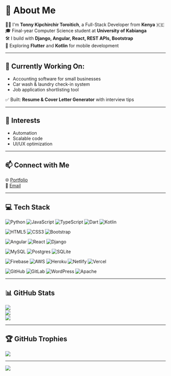 # 💫 About Me
👋🏽 I'm **Tonny Kipchirchir Toroitich**, a Full-Stack Developer from **Kenya** 🇰🇪  
🎓 Final-year Computer Science student at **University of Kabianga**  
🛠️ I build with **Django, Angular, React, REST APIs, Bootstrap**  
📱 Exploring **Flutter** and **Kotlin** for mobile development  

---

## 🚧 Currently Working On:
- Accounting software for small businesses  
- Car wash & laundry check-in system  
- Job application shortlisting tool  

✅ Built: **Resume & Cover Letter Generator** with interview tips  

---

## 🎯 Interests
- Automation  
- Scalable code  
- UI/UX optimization  

---

## 📫 Connect with Me
🌐 [Portfolio](https://tonnyportfolio.vercel.app/)  
📧 [Email](mailto:tonnykip14@gmail.com)

---

## 💻 Tech Stack

![Python](https://img.shields.io/badge/python-3670A0?style=for-the-badge&logo=python&logoColor=ffdd54)
![JavaScript](https://img.shields.io/badge/javascript-%23323330.svg?style=for-the-badge&logo=javascript&logoColor=%23F7DF1E)
![TypeScript](https://img.shields.io/badge/typescript-%23007ACC.svg?style=for-the-badge&logo=typescript&logoColor=white)
![Dart](https://img.shields.io/badge/dart-%230175C2.svg?style=for-the-badge&logo=dart&logoColor=white)
![Kotlin](https://img.shields.io/badge/kotlin-%237F52FF.svg?style=for-the-badge&logo=kotlin&logoColor=white)

![HTML5](https://img.shields.io/badge/html5-%23E34F26.svg?style=for-the-badge&logo=html5&logoColor=white)
![CSS3](https://img.shields.io/badge/css3-%231572B6.svg?style=for-the-badge&logo=css3&logoColor=white)
![Bootstrap](https://img.shields.io/badge/bootstrap-%23563D7C.svg?style=for-the-badge&logo=bootstrap&logoColor=white)

![Angular](https://img.shields.io/badge/angular-%23DD0031.svg?style=for-the-badge&logo=angular&logoColor=white)
![React](https://img.shields.io/badge/react-%2361DAFB.svg?style=for-the-badge&logo=react&logoColor=black)
![Django](https://img.shields.io/badge/django-%23092E20.svg?style=for-the-badge&logo=django&logoColor=white)

![MySQL](https://img.shields.io/badge/mysql-4479A1.svg?style=for-the-badge&logo=mysql&logoColor=white)
![Postgres](https://img.shields.io/badge/postgres-%23316192.svg?style=for-the-badge&logo=postgresql&logoColor=white)
![SQLite](https://img.shields.io/badge/sqlite-%2307405e.svg?style=for-the-badge&logo=sqlite&logoColor=white)

![Firebase](https://img.shields.io/badge/firebase-%23039BE5.svg?style=for-the-badge&logo=firebase)
![AWS](https://img.shields.io/badge/AWS-%23FF9900.svg?style=for-the-badge&logo=amazon-aws&logoColor=white)
![Heroku](https://img.shields.io/badge/heroku-%23430098.svg?style=for-the-badge&logo=heroku&logoColor=white)
![Netlify](https://img.shields.io/badge/netlify-%23000000.svg?style=for-the-badge&logo=netlify&logoColor=#00C7B7)
![Vercel](https://img.shields.io/badge/vercel-%23000000.svg?style=for-the-badge&logo=vercel&logoColor=white)

![GitHub](https://img.shields.io/badge/github-%23121011.svg?style=for-the-badge&logo=github&logoColor=white)
![GitLab](https://img.shields.io/badge/gitlab-%23181717.svg?style=for-the-badge&logo=gitlab&logoColor=white)
![WordPress](https://img.shields.io/badge/WordPress-%23117AC9.svg?style=for-the-badge&logo=WordPress&logoColor=white)
![Apache](https://img.shields.io/badge/apache-%23D42029.svg?style=for-the-badge&logo=apache&logoColor=white)

---

## 📊 GitHub Stats

![](https://github-readme-stats.vercel.app/api?username=Tonnietoroo&theme=dark&show_icons=true&hide_border=false)  
![](https://nirzak-streak-stats.vercel.app/?user=Tonnietoroo&theme=dark&hide_border=false)  
![](https://github-readme-stats.vercel.app/api/top-langs/?username=Tonnietoroo&theme=dark&layout=compact&hide_border=false)

---

## 🏆 GitHub Trophies
![](https://github-profile-trophy.vercel.app/?username=Tonnietoroo&theme=radical&no-frame=false&no-bg=true&margin-w=4)

---

[![](https://visitcount.itsvg.in/api?id=Tonnietoroo&icon=0&color=0)](https://visitcount.itsvg.in)

<!-- Proudly created with GPRM ( https://gprm.itsvg.in ) -->
